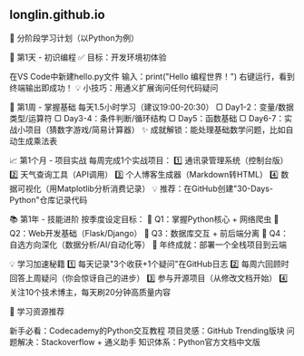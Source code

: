 ## longlin.github.io
📅 分阶段学习计划（以Python为例）

🌟 第1天 - 初识编程
✅ 目标：开发环境初体验

在VS Code中新建hello.py文件
输入：print("Hello 编程世界！")
右键运行，看到终端输出即成功！
💡 小技巧：用通义扩展询问任何代码疑问

🚀 第1周 - 掌握基础
每天1.5小时学习（建议19:00-20:30）
▢ Day1-2：变量/数据类型/运算符
▢ Day3-4：条件判断/循环结构
▢ Day5：函数基础
▢ Day6-7：实战小项目（猜数字游戏/简易计算器）
✨ 成就解锁：能处理基础数学问题，比如自动生成乘法表

📈 第1个月 - 项目实战
每周完成1个实战项目：
1️⃣ 通讯录管理系统（控制台版）
2️⃣ 天气查询工具（API调用）
3️⃣ 个人博客生成器（Markdown转HTML）
4️⃣ 数据可视化（用Matplotlib分析消费记录）
💡 推荐：在GitHub创建"30-Days-Python"仓库记录代码

📚 第1年 - 技能进阶
按季度设定目标：
🔹 Q1：掌握Python核心 + 网络爬虫
🔹 Q2：Web开发基础（Flask/Django）
🔹 Q3：数据库交互 + 前后端分离
🔹 Q4：自选方向深化（数据分析/AI/自动化等）
🎁 年终成就：部署一个全栈项目到云端

💡 学习加速秘籍
1️⃣ 每天记录"3个收获+1个疑问"在GitHub日志
2️⃣ 每周六回顾时回答上周疑问（你会惊讶自己的进步）
3️⃣ 参与开源项目（从修改文档开始）
4️⃣ 关注10个技术博主，每天刷20分钟高质量内容

🌱 学习资源推荐

新手必看：Codecademy的Python交互教程
项目灵感：GitHub Trending版块
问题解决：Stackoverflow + 通义助手
知识体系：Python官方文档中文版
